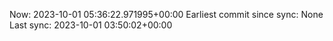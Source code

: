 Now: 2023-10-01 05:36:22.971995+00:00 Earliest commit since sync: None Last sync: 2023-10-01 03:50:02+00:00
